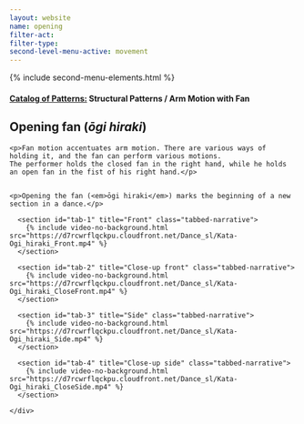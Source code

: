 ```yaml
---
layout: website
name: opening
filter-act:
filter-type:
second-level-menu-active: movement
---
```

{% include second-menu-elements.html %}

<main class="page-content">
  <div class="text-container">
    <h4><a href="/movement/">Catalog of Patterns:</a> Structural Patterns / Arm Motion with Fan</h4>
    <h2>Opening fan (<em>ōgi hiraki</em>)</h2>


    <p>Fan motion accentuates arm motion. There are various ways of holding it, and the fan can perform various motions.
    The performer holds the closed fan in the right hand, while he holds an open fan in the fist of his right hand.</p>


    <p>Opening the fan (<em>ōgi hiraki</em>) marks the beginning of a new section in a dance.</p>

  </div>


<div class="tabs-container">
  <div class="tabs-container__links">
    <div class="wrapper">
      <div id="tabs"></div>
    </div>
  </div>
  <div class="tabs-container__content">
    <div class="wrapper">

      <section id="tab-1" title="Front" class="tabbed-narrative">
        {% include video-no-background.html src="https://d7rcwrflqckpu.cloudfront.net/Dance_sl/Kata-Ogi_hiraki_Front.mp4" %}
      </section>

      <section id="tab-2" title="Close-up front" class="tabbed-narrative">
        {% include video-no-background.html src="https://d7rcwrflqckpu.cloudfront.net/Dance_sl/Kata-Ogi_hiraki_CloseFront.mp4" %}
      </section>

      <section id="tab-3" title="Side" class="tabbed-narrative">
        {% include video-no-background.html src="https://d7rcwrflqckpu.cloudfront.net/Dance_sl/Kata-Ogi_hiraki_Side.mp4" %}
      </section>

      <section id="tab-4" title="Close-up side" class="tabbed-narrative">
        {% include video-no-background.html src="https://d7rcwrflqckpu.cloudfront.net/Dance_sl/Kata-Ogi_hiraki_CloseSide.mp4" %}
      </section>

    </div>
  </div>
</div>
</main>
